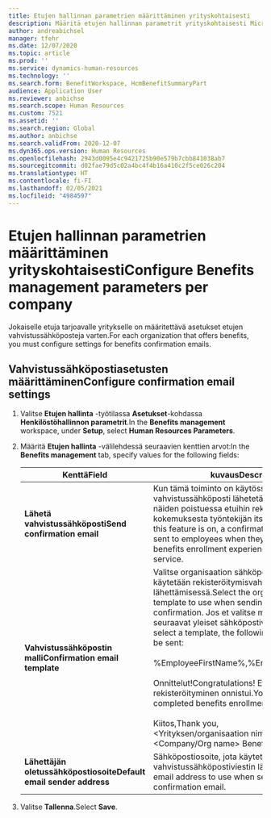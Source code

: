 ```yaml
---
title: Etujen hallinnan parametrien määrittäminen yrityskohtaisesti
description: Määritä etujen hallinnan parametrit yrityskohtaisesti Microsoft Dynamics 365 Human Resourcesissa.
author: andreabichsel
manager: tfehr
ms.date: 12/07/2020
ms.topic: article
ms.prod: ''
ms.service: dynamics-human-resources
ms.technology: ''
ms.search.form: BenefitWorkspace, HcmBenefitSummaryPart
audience: Application User
ms.reviewer: anbichse
ms.search.scope: Human Resources
ms.custom: 7521
ms.assetid: ''
ms.search.region: Global
ms.author: anbichse
ms.search.validFrom: 2020-12-07
ms.dyn365.ops.version: Human Resources
ms.openlocfilehash: 2943d0095e4c9421725b90e579b7cbb841038ab7
ms.sourcegitcommit: d02fae79d5c02a4bc4f4b16a410c2f5ce026c204
ms.translationtype: HT
ms.contentlocale: fi-FI
ms.lasthandoff: 02/05/2021
ms.locfileid: "4984597"
---
```

# <a name="configure-benefits-management-parameters-per-company"></a><span data-ttu-id="d0240-103">Etujen hallinnan parametrien määrittäminen yrityskohtaisesti</span><span class="sxs-lookup"><span data-stu-id="d0240-103">Configure Benefits management parameters per company</span></span>

<span data-ttu-id="d0240-104">Jokaiselle etuja tarjoavalle yritykselle on määritettävä asetukset etujen vahvistussähköposteja varten.</span><span class="sxs-lookup"><span data-stu-id="d0240-104">For each organization that offers benefits, you must configure settings for benefits confirmation emails.</span></span>

## <a name="configure-confirmation-email-settings"></a><span data-ttu-id="d0240-105">Vahvistussähköpostiasetusten määrittäminen</span><span class="sxs-lookup"><span data-stu-id="d0240-105">Configure confirmation email settings</span></span>

1. <span data-ttu-id="d0240-106">Valitse **Etujen hallinta** -työtilassa **Asetukset**-kohdassa **Henkilöstöhallinnon parametrit**.</span><span class="sxs-lookup"><span data-stu-id="d0240-106">In the **Benefits management** workspace, under **Setup**, select **Human Resources Parameters**.</span></span>

2. <span data-ttu-id="d0240-107">Määritä **Etujen hallinta** -välilehdessä seuraavien kenttien arvot:</span><span class="sxs-lookup"><span data-stu-id="d0240-107">In the **Benefits management** tab, specify values for the following fields:</span></span> 

   | <span data-ttu-id="d0240-108">Kenttä</span><span class="sxs-lookup"><span data-stu-id="d0240-108">Field</span></span> | <span data-ttu-id="d0240-109">kuvaus</span><span class="sxs-lookup"><span data-stu-id="d0240-109">Description</span></span> |
   | --- | --- |
   | <span data-ttu-id="d0240-110">**Lähetä vahvistussähköposti**</span><span class="sxs-lookup"><span data-stu-id="d0240-110">**Send confirmation email**</span></span> | <span data-ttu-id="d0240-111">Kun tämä toiminto on käytössä, vahvistussähköposti lähetetään työntekijöille näiden poistuessa etuihin rekisteröitymisen kokemuksesta työntekijän itsepalvelussa.</span><span class="sxs-lookup"><span data-stu-id="d0240-111">When this feature is on, a confirmation email will be sent to employees when they check out from the benefits enrollment experience in Employee self-service.</span></span> |
   | <span data-ttu-id="d0240-112">**Vahvistussähköpostin malli**</span><span class="sxs-lookup"><span data-stu-id="d0240-112">**Confirmation email template**</span></span> | <span data-ttu-id="d0240-113">Valitse organisaation sähköpostiviestimalli, jota käytetään rekisteröitymisvahvistuksen lähettämisessä.</span><span class="sxs-lookup"><span data-stu-id="d0240-113">Select the organization email template to use when sending the enrollment confirmation.</span></span> <span data-ttu-id="d0240-114">Jos et valitse mallia, lähetetään seuraavat yleiset sähköpostiviestit:</span><span class="sxs-lookup"><span data-stu-id="d0240-114">If you don't select a template, the following generic email will be sent:</span></span><br><br><span data-ttu-id="d0240-115">%EmployeeFirstName%,</span><span class="sxs-lookup"><span data-stu-id="d0240-115">%EmployeeFirstName%,</span></span><br><br><span data-ttu-id="d0240-116">Onnittelut!</span><span class="sxs-lookup"><span data-stu-id="d0240-116">Congratulations!</span></span> <span data-ttu-id="d0240-117">Etuihin rekisteröityminen onnistui.</span><span class="sxs-lookup"><span data-stu-id="d0240-117">You’ve successfully completed benefits enrollment.</span></span><br><br><span data-ttu-id="d0240-118">Kiitos,</span><span class="sxs-lookup"><span data-stu-id="d0240-118">Thank you,</span></span><br><span data-ttu-id="d0240-119"><Yrityksen/organisaation nimi> - edut.</span><span class="sxs-lookup"><span data-stu-id="d0240-119"><Company/Org name> Benefits.</span></span> |
   | <span data-ttu-id="d0240-120">**Lähettäjän oletussähköpostiosoite**</span><span class="sxs-lookup"><span data-stu-id="d0240-120">**Default email sender address**</span></span> | <span data-ttu-id="d0240-121">Sähköpostiosoite, jota käytetään vahvistussähköpostiviestin lähettämisessä.</span><span class="sxs-lookup"><span data-stu-id="d0240-121">The email address to use when sending the confirmation email.</span></span> |

3. <span data-ttu-id="d0240-122">Valitse **Tallenna**.</span><span class="sxs-lookup"><span data-stu-id="d0240-122">Select **Save**.</span></span>